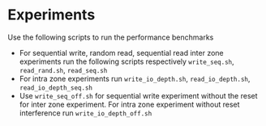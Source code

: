 # Experiments

Use the following scripts to run the performance benchmarks

- For sequential write, random read, sequential read inter zone experiments run the following scripts respectively `write_seq.sh`, `read_rand.sh`, `read_seq.sh`
- For intra zone experiments run `write_io_depth.sh`, `read_io_depth.sh`, `read_io_depth_seq.sh`
- Use `write_seq_off.sh` for sequential write experiment without the reset for inter zone experiment. For intra zone experiment without reset interference run `write_io_depth_off.sh`
